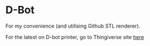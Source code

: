 # D-Bot

For my convenience (and utilising Github STL renderer).

For the latest on D-bot printer, go to Thingiverse site [here](http://www.thingiverse.com/thing:1001065)
